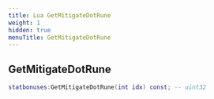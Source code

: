 ```yaml
---
title: Lua GetMitigateDotRune
weight: 1
hidden: true
menuTitle: GetMitigateDotRune
---
```

## GetMitigateDotRune
```lua
statbonuses:GetMitigateDotRune(int idx) const; -- uint32
```